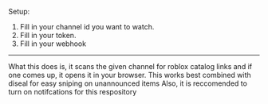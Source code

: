 Setup:
1. Fill in your channel id you want to watch.
2. Fill in your token.
3. Fill in your webhook
---
What this does is, it scans the given channel for roblox catalog links and if one comes up, it opens it in your browser. This works best combined with diseal for easy sniping on unannounced items
Also, it is reccomended to turn on notifcations for this respository
